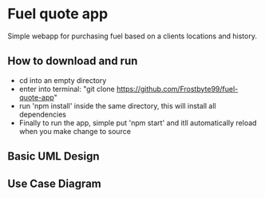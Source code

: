 # Fuel quote app

Simple webapp for purchasing fuel based on a clients locations and history.

## How to download and run

* cd into an empty directory
* enter into terminal: "git clone https://github.com/Frostbyte99/fuel-quote-app"
* run 'npm install' inside the same directory, this will install all dependencies
* Finally to run the app, simple put 'npm start' and itll automatically reload when you make change to source

## Basic UML Design

## Use Case Diagram
